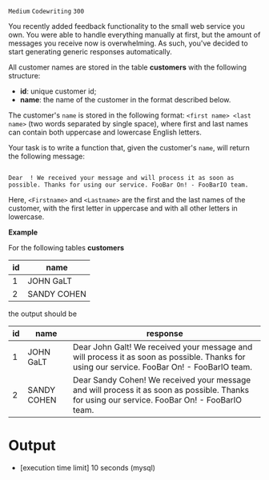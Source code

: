 `Medium`	`Codewriting` 	`300`

You recently added feedback functionality to the small web service you own. You were able to handle everything manually at first, but the amount of messages you receive now is overwhelming. As such, you've decided to start generating generic responses automatically.

All customer names are stored in the table **customers** with the following structure:

- **id**: unique customer id;
- **name**: the name of the customer in the format described below.

The customer's <code>name</code> is stored in the following format: <code>\<first name\> \<last name\></code> (two words separated by single space), where first and last names can contain both uppercase and lowercase English letters.

Your task is to write a function that, given the customer's <code>name</code>, will return the following message:

<code>
Dear <Firstname> <Lastname>! We received your message and will process it as soon as possible. Thanks for using our service. FooBar On! - FooBarIO team.
</code>

Here, <code>\<Firstname\></code> and <code>\<Lastname\></code> are the first and the last names of the customer, with the first letter in uppercase and with all other letters in lowercase.

**Example**

For the following tables **customers**

| id  | name        |
| --- | ----------- |
| 1   | JOHN GaLT   |
| 2   | SANDY COHEN |

the output should be

| id  | name        | response                                                                                                                                      |
| --- | ----------- | --------------------------------------------------------------------------------------------------------------------------------------------- |
| 1   | JOHN GaLT   | Dear John Galt! We received your message and will process it as soon as possible. Thanks for using our service. FooBar On! - FooBarIO team.   |
| 2   | SANDY COHEN | Dear Sandy Cohen! We received your message and will process it as soon as possible. Thanks for using our service. FooBar On! - FooBarIO team. |

# Output
- [execution time limit] 10 seconds (mysql)

